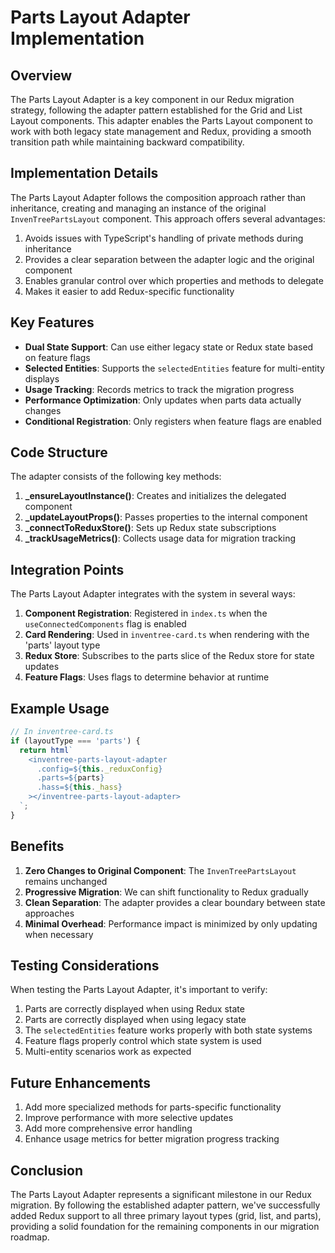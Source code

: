 # Parts Layout Adapter Implementation

## Overview

The Parts Layout Adapter is a key component in our Redux migration strategy, following the adapter pattern established for the Grid and List Layout components. This adapter enables the Parts Layout component to work with both legacy state management and Redux, providing a smooth transition path while maintaining backward compatibility.

## Implementation Details

The Parts Layout Adapter follows the composition approach rather than inheritance, creating and managing an instance of the original `InvenTreePartsLayout` component. This approach offers several advantages:

1. Avoids issues with TypeScript's handling of private methods during inheritance
2. Provides a clear separation between the adapter logic and the original component
3. Enables granular control over which properties and methods to delegate
4. Makes it easier to add Redux-specific functionality

## Key Features

- **Dual State Support**: Can use either legacy state or Redux state based on feature flags
- **Selected Entities**: Supports the `selectedEntities` feature for multi-entity displays
- **Usage Tracking**: Records metrics to track the migration progress
- **Performance Optimization**: Only updates when parts data actually changes
- **Conditional Registration**: Only registers when feature flags are enabled

## Code Structure

The adapter consists of the following key methods:

1. **_ensureLayoutInstance()**: Creates and initializes the delegated component
2. **_updateLayoutProps()**: Passes properties to the internal component
3. **_connectToReduxStore()**: Sets up Redux state subscriptions
4. **_trackUsageMetrics()**: Collects usage data for migration tracking

## Integration Points

The Parts Layout Adapter integrates with the system in several ways:

1. **Component Registration**: Registered in `index.ts` when the `useConnectedComponents` flag is enabled
2. **Card Rendering**: Used in `inventree-card.ts` when rendering with the 'parts' layout type
3. **Redux Store**: Subscribes to the parts slice of the Redux store for state updates
4. **Feature Flags**: Uses flags to determine behavior at runtime

## Example Usage

```typescript
// In inventree-card.ts
if (layoutType === 'parts') {
  return html`
    <inventree-parts-layout-adapter
      .config=${this._reduxConfig}
      .parts=${parts}
      .hass=${this._hass}
    ></inventree-parts-layout-adapter>
  `;
}
```

## Benefits

1. **Zero Changes to Original Component**: The `InvenTreePartsLayout` remains unchanged
2. **Progressive Migration**: We can shift functionality to Redux gradually
3. **Clean Separation**: The adapter provides a clear boundary between state approaches
4. **Minimal Overhead**: Performance impact is minimized by only updating when necessary

## Testing Considerations

When testing the Parts Layout Adapter, it's important to verify:

1. Parts are correctly displayed when using Redux state
2. Parts are correctly displayed when using legacy state
3. The `selectedEntities` feature works properly with both state systems
4. Feature flags properly control which state system is used
5. Multi-entity scenarios work as expected

## Future Enhancements

1. Add more specialized methods for parts-specific functionality
2. Improve performance with more selective updates
3. Add more comprehensive error handling
4. Enhance usage metrics for better migration progress tracking

## Conclusion

The Parts Layout Adapter represents a significant milestone in our Redux migration. By following the established adapter pattern, we've successfully added Redux support to all three primary layout types (grid, list, and parts), providing a solid foundation for the remaining components in our migration roadmap. 